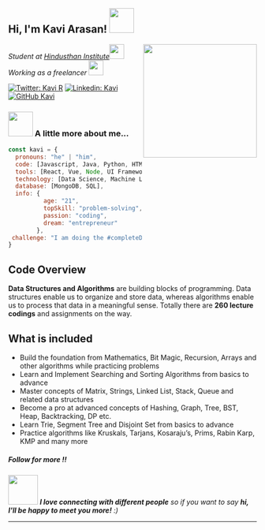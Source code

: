 <h2> Hi, I'm Kavi Arasan! <img src="https://media.giphy.com/media/mGcNjsfWAjY5AEZNw6/giphy.gif" width="50"></h2>
<img align='right' src="https://miro.medium.com/max/800/1*mr7WXw8tgpMhqugKP2WhrA.gif" width="230">
<p><em>Student at <a href="http://www.hit.edu.in/">Hindusthan Institute</a><img src="https://media.giphy.com/media/fYSnHlufseco8Fh93Z/giphy.gif" width="30"></br>Working as a freelancer <img src="https://media.giphy.com/media/WUlplcMpOCEmTGBtBW/giphy.gif" width="30"> 
</em></p>

[![Twitter: Kavi R](https://img.shields.io/twitter/follow/rkavi2679?style=social)](https://twitter.com/rkavi267)
[![Linkedin: Kavi](https://img.shields.io/badge/kavi-blue?style=flat-square&logo=Linkedin&logoColor=white&link=https://www.linkedin.com/in/kaviarasan-r/)](https://www.linkedin.com/in/kaviarasan-r/)
[![GitHub Kavi](https://img.shields.io/github/followers/Kaviarasan-R?style=social)](https://github.com/Kaviarasan-R)


### <img src="https://media.giphy.com/media/VgCDAzcKvsR6OM0uWg/giphy.gif" width="50"> A little more about me...  

```javascript
const kavi = {
  pronouns: "he" | "him",
  code: [Javascript, Java, Python, HTML, CSS],
  tools: [React, Vue, Node, UI Frameworks, Android Studio],
  technology: [Data Science, Machine Learning, Deep Learning, Computer Vision],
  database: [MongoDB, SQL],
  info: {
          age: "21",
          topSkill: "problem-solving",
          passion: "coding",
          dream: "entrepreneur"
        },
 challenge: "I am doing the #completeDSA challenge focused on data structures and algorithms"
}
```

<h2>Code Overview</h2>

<b>Data Structures and Algorithms</b> are building blocks of programming. Data structures enable us to organize and store data, whereas algorithms enable us to process that data in a meaningful sense. Totally there are <b>260 lecture codings</b> and assignments on the way.

<h2>What is included</h2>

* Build the foundation from Mathematics, Bit Magic, Recursion, Arrays and other algorithms while practicing problems
* Learn and Implement Searching and Sorting Algorithms from basics to advance
* Master concepts of Matrix, Strings, Linked List, Stack, Queue and related data structures
* Become a pro at advanced concepts of Hashing, Graph, Tree, BST, Heap, Backtracking, DP etc.
* Learn Trie, Segment Tree and Disjoint Set from basics to advance
* Practice algorithms like Kruskals, Tarjans, Kosaraju’s, Prims, Rabin Karp, KMP and many more

<h5>Follow for more !! </h5>

<img src="https://media.giphy.com/media/LnQjpWaON8nhr21vNW/giphy.gif" width="60"> <em><b>I love connecting with different people</b> so if you want to say <b>hi, I'll be happy to meet you more!</b> :)</em>

---
